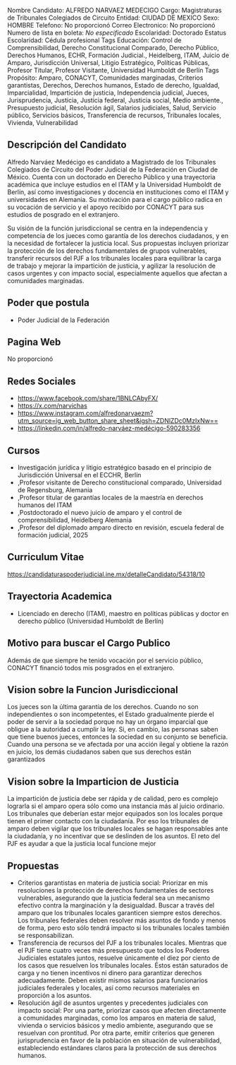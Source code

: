 Nombre Candidato: ALFREDO NARVAEZ MEDECIGO
Cargo: Magistraturas de Tribunales Colegiados de Circuito
Entidad: CIUDAD DE MEXICO
Sexo: HOMBRE
Telefono: No proporcionó
Correo Electronico: No proporcionó
Numero de lista en boleta: *No especificado*
Escolaridad: Doctorado
Estatus Escolaridad: Cédula profesional
Tags Educación: Control de Comprensibilidad, Derecho Constitucional Comparado, Derecho Público, Derechos Humanos, ECHR, Formación Judicial., Heidelberg, ITAM, Juicio de Amparo, Jurisdicción Universal, Litigio Estratégico, Políticas Públicas, Profesor Titular, Profesor Visitante, Universidad Humboldt de Berlín
Tags Propósito: Amparo, CONACYT, Comunidades marginadas, Criterios garantistas, Derechos, Derechos humanos, Estado de derecho, Igualdad, Imparcialidad, Impartición de justicia, Independencia judicial, Jueces, Jurisprudencia, Justicia, Justicia federal, Justicia social, Medio ambiente., Presupuesto judicial, Resolución ágil, Salarios judiciales, Salud, Servicio público, Servicios básicos, Transferencia de recursos, Tribunales locales, Vivienda, Vulnerabilidad


## Descripción del Candidato 

Alfredo Narváez Medécigo es candidato a Magistrado de los Tribunales Colegiados de Circuito del Poder Judicial de la Federación en Ciudad de México. Cuenta con un doctorado en Derecho Público y una trayectoria académica que incluye estudios en el ITAM y la Universidad Humboldt de Berlín, así como investigaciones y docencia en instituciones como el ITAM y universidades en Alemania. Su motivación para el cargo público radica en su vocación de servicio y el apoyo recibido por CONACYT para sus estudios de posgrado en el extranjero.

Su visión de la función jurisdiccional se centra en la independencia y competencia de los jueces como garantía de los derechos ciudadanos, y en la necesidad de fortalecer la justicia local. Sus propuestas incluyen priorizar la protección de los derechos fundamentales de grupos vulnerables, transferir recursos del PJF a los tribunales locales para equilibrar la carga de trabajo y mejorar la impartición de justicia, y agilizar la resolución de casos urgentes y con impacto social, especialmente aquellos que afectan a comunidades marginadas.


## Poder que postula

- Poder Judicial de la Federación


## Pagina Web

No proporcionó


## Redes Sociales

- https://www.facebook.com/share/1BNLCAbyFX/
- https://x.com/narvichas
- https://www.instagram.com/alfredonarvaezm?utm_source=ig_web_button_share_sheet&igsh=ZDNlZDc0MzIxNw==
- https://linkedin.com/in/alfredo-narváez-medécigo-590283356


## Cursos

- Investigación jurídica y litigio estratégico basado en el principio de Jurisdicción Universal en el ECCHR, Berlín
- ,Profesor visitante de Derecho constitucional comparado, Universidad de Regensburg, Alemania
- ,Profesor titular de garantías locales de la maestría en derechos humanos del ITAM
- ,Postdoctorado el nuevo juicio de amparo y el control de comprensibilidad, Heidelberg Alemania
- ,Profesor del diplomado amparo directo en revisión, escuela federal de formación judicial, 2025


## Curriculum Vitae

https://candidaturaspoderjudicial.ine.mx/detalleCandidato/54318/10


## Trayectoria Academica

- Licenciado en derecho (ITAM), maestro en políticas públicas y doctor en derecho público (Universidad Humboldt de Berlín)


## Motivo para buscar el Cargo Publico

Además de que siempre he tenido vocación por el servicio público, CONACYT financió todos mis posgrados en el extranjero.


## Vision sobre la Funcion Jurisdiccional

Los jueces son la última garantía de los derechos. Cuando no son independientes o son incompetentes, el Estado gradualmente pierde el poder de servir a la sociedad porque no hay un órgano imparcial que obligue a la autoridad a cumplir la ley. Si, en cambio, las personas saben que tiene buenos jueces, entonces la sociedad en su conjunto se beneficia. Cuando una persona se ve afectada por una acción ilegal y obtiene la razón en juicio, los demás ciudadanos saben que sus derechos están garantizados


## Vision sobre la Imparticion de Justicia

La impartición de justicia debe ser rápida y de calidad, pero es complejo lograrla si el amparo opera sólo como una instancia más al juicio ordinario. Los tribunales que deberían estar mejor equipados son los locales porque tienen el primer contacto con la ciudadanía. Por eso los tribunales de amparo deben vigilar que los tribunales locales se hagan responsables ante la ciudadanía, y no incentivar que se deslinden de los asuntos. El reto del PJF es ayudar a que la justicia local funcione mejor


## Propuestas

- Criterios garantistas en materia de justicia social: Priorizar en mis resoluciones la protección de derechos fundamentales de sectores vulnerables, asegurando que la justicia federal sea un mecanismo efectivo contra la marginación y la desigualdad. Buscar a través del amparo que los tribunales locales garanticen siempre estos derechos. Los tribunales federales deben resolver más asuntos de fondo y menos de forma, pero esto sólo tendrá impacto si los tribunales locales también se responsabilizan.
- Transferencia de recursos del PJF a los tribunales locales. Mientras que el PJF tiene cuatro veces más presupuesto que todos los Poderes Judiciales estatales juntos, resuelve únicamente el diez por ciento de los casos que resuelven los tribunales locales. Éstos están saturados de carga y no tienen incentivos ni dinero para garantizar derechos adecuadamente. Deben existir mismos salarios para funcionarios judiciales federales y locales, así como recursos materiales en proporción a los asuntos.
- Resolución ágil de asuntos urgentes y precedentes judiciales con impacto social: Por una parte, priorizar casos que afecten directamente a comunidades marginadas, como los amparos en materia de salud, vivienda o servicios básicos y medio ambiente, asegurando que se resuelvan con prontitud. Por otra parte, emitir criterios que generen jurisprudencia en favor de la población en situación de vulnerabilidad, estableciendo estándares claros para la protección de sus derechos humanos.

